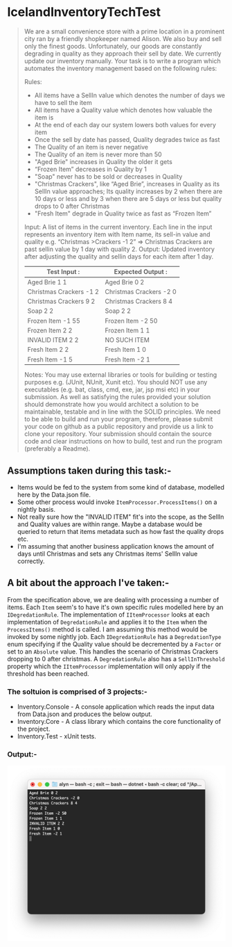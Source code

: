 # IcelandInventoryTechTest

> We are a small convenience store with a prime location in a prominent city ran by a friendly shopkeeper named Alison. We also buy and sell only the finest goods. Unfortunately, our goods are constantly degrading in quality as they approach their sell by date. We currently update our inventory manually.
Your task is to write a program which automates the inventory management based on the following rules:
>
>Rules:
>- All items have a SellIn value which denotes the number of days we have to sell the item
>- All items have a Quality value which denotes how valuable the item is
>- At the end of each day our system lowers both values for every item
>- Once the sell by date has passed, Quality degrades twice as fast
>- The Quality of an item is never negative
>- The Quality of an item is never more than 50
>- "Aged Brie" increases in Quality the older it gets
>- “Frozen Item” decreases in Quality by 1
>- "Soap" never has to be sold or decreases in Quality
>- "Christmas Crackers", like “Aged Brie”, increases in Quality as its SellIn value approaches; Its
>quality increases by 2 when there are 10 days or less and by 3 when there are 5 days or less
>but quality drops to 0 after Christmas
>- "Fresh Item" degrade in Quality twice as fast as “Frozen Item”
>
>Input: A list of items in the current inventory. Each line in the input represents an inventory item with Item name, its sell-in value and quality e.g. “Christmas >Crackers -1 2” => Christmas Crackers are past sellin value by 1 day with quality 2.
>Output: Updated inventory after adjusting the quality and sellin days for each item after 1 day.
>
>|Test Input :|Expected Output :|
>|------------|-----------------|
>|Aged Brie 1 1|Aged Brie 0 2|
>|Christmas Crackers -1 2|Christmas Crackers -2 0|
>|Christmas Crackers 9 2|Christmas Crackers 8 4|
>|Soap 2 2|Soap 2 2|
>|Frozen Item -1 55|Frozen Item -2 50|
>|Frozen Item 2 2|Frozen Item 1 1|
>|INVALID ITEM 2 2|NO SUCH ITEM|
>|Fresh Item 2 2|Fresh Item 1 0|
>|Fresh Item -1 5|Fresh Item -2 1|
>
>Notes:
>You may use external libraries or tools for building or testing purposes e.g. (JUnit, NUnit, Xunit etc).
>You should NOT use any executables (e.g. bat, class, cmd, exe, jar, jsp msi etc) in your submission. As well as satisfying the rules provided your solution should demonstrate how you would architect a solution to be maintainable, testable and in line with the SOLID principles.
>We need to be able to build and run your program, therefore, please submit your code on github as a public repository and provide us a link to clone your repository. Your submission should contain the source code and clear instructions on how to build, test and run the program (preferably a Readme).

## Assumptions taken during this task:-

- Items would be fed to the system from some kind of database, modelled here by the Data.json file.
- Some other process would invoke `ItemProcessor.ProcessItems()` on a nightly basis.
- Not really sure how the "INVALID ITEM" fit's into the scope, as the SellIn and Quality values are within range. Maybe a database would be queried to return that items metadata such as how fast the quality drops etc.
- I'm assuming that another business application knows the amount of days until Christmas and sets any Christmas items' SellIn value correctly.

## A bit about the approach I've taken:-

From the specification above, we are dealing with processing a number of items. Each `Item` seem's to have it's own specific rules modelled here by an `IDegredationRule`. The implementation of `IItemProcessor` looks at each implementation of `DegredationRule` and applies it to the `Item` when the `ProcessItems()` method is called. I am assuming this method would be invoked by some nightly job.
Each `IDegredationRule` has a `DegredationType` enum specifying if the Quality value should be decremented by a `Factor` or set to an `Absolute` value. This handles the scenario of Christmas Crackers dropping to 0 after christmas.
A `DegredationRule` also has a `SellInThreshold` property which the `IItemProcessor` implementation will only apply if the threshold has been reached.

### The soltuion is comprised of 3 projects:-
- Inventory.Console - A console application which reads the input data from Data.json and produces the below output.
- Inventory.Core - A class library which contains the core functionality of the project.
- Inventory.Test - xUnit tests.

### Output:-
![Example output](output.png)
